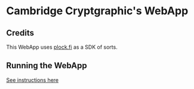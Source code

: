 # Cambridge Cryptgraphic's WebApp

## Credits

This WebApp uses [plock.fi](https://github.com/AlexBHarley/plock.fi) as a SDK of sorts.

## Running the WebApp

[See instructions here](https://github.com/yc5915/make-crypto-mobile-hackathon/tree/master/proof_of_deposit/codebase/README.md)
